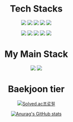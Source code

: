 <div align="center">
 <h1>Tech Stacks</h1>
<img src="https://img.shields.io/badge/Python-3766AB?style=flat-square&logo=Python&logoColor=white"/></a> 
<img src="https://img.shields.io/badge/C-3766AB?style=flat-square&logo=C&logoColor=white"/></a> 
<img src="https://img.shields.io/badge/JAVA-brown?style=flat-square&logo=java&logoColor=white"/></a> 
 <img src="https://img.shields.io/badge/Oracle-red?style=flat-square&logo=Oracle&logoColor=white"/></a> 
<img src="https://img.shields.io/badge/Django-black?style=flat-square&logo=Django&logoColor=white"/></a> 

<img src="https://img.shields.io/badge/JS-yellow?style=flat-square&logo=javascript&logoColor=white"/></a> 
<img src="https://img.shields.io/badge/HTML5-orange?style=flat-square&logo=html5&logoColor=white"/></a> 
<img src="https://img.shields.io/badge/CSS3-blue?style=flat-square&logo=css3&logoColor=white"/></a> 
<img src="https://img.shields.io/badge/React-87cefa?style=flat-square&logo=React&logoColor=white"/></a> 
<img src="https://img.shields.io/badge/Typescript-87cefa?style=flat-square&logo=Typescript&logoColor=white"/></a> 

<h1>My Main Stack</h1>
<img src="https://img.shields.io/badge/React-87cefa?style=flat-square&logo=React&logoColor=white"/></a> 
<img src="https://img.shields.io/badge/Typescript-87cefa?style=flat-square&logo=Typescript&logoColor=white"/></a> 

# Baekjoon tier
[![Solved.ac프로필](http://mazassumnida.wtf/api/v2/generate_badge?boj=dbswhdgur2843)](https://solved.ac/dbswhdgur2843)

[![Anurag's GitHub stats](https://github-readme-stats.vercel.app/api?username=YJH2848)](https://github.com/YJH2848/github-readme-stats)

</div>
